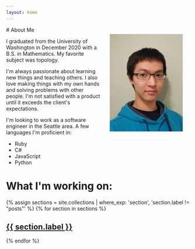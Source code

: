 ```yaml
---
layout: home
---
```


<img src="/assets/shine_sun_headshot.jpg" alt="Portrait" width="200px" align="right" style="margin: 20px"/>
# About Me

I graduated from the University of Washington in December 2020 with a B.S. in Mathematics. My favorite subject was topology.

I'm always passionate about learning new things and teaching others. I also love making things with my own hands and solving problems with other people. I'm not satisfied with a product until it exceeds the client's expectations.

I'm looking to work as a software engineer in the Seattle area. A few languages I'm proficient in:
- Ruby
- C#
- JavaScript
- Python

# What I'm working on:
{% assign sections = site.collections | where_exp: 'section', 'section.label != "posts"' %}
{% for section in sections %}
## <a href="{{ section.label }}">{{ section.label }}</a>
{% endfor %}
